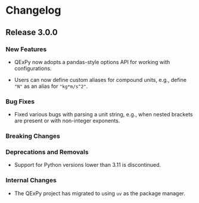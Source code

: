 # Changelog

## Release 3.0.0

### New Features

* QExPy now adopts a pandas-style options API for working with configurations.

* Users can now define custom aliases for compound units, e.g., define ``"N"``
  as an alias for ``"kg*m/s^2"``.

### Bug Fixes

* Fixed various bugs with parsing a unit string, e.g., when nested brackets are
  present or with non-integer exponents.

### Breaking Changes

### Deprecations and Removals

* Support for Python versions lower than 3.11 is discontinued.

### Internal Changes

* The QExPy project has migrated to using `uv` as the package manager.
